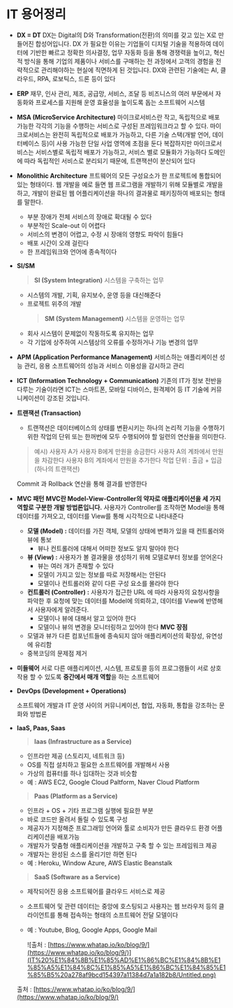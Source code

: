 # IT 용어정리

- **DX = DT**
  DX는 Digital의 D와 Transformation(전환)의 의미를 갖고 있는 X로 만들어진 합성어입니다.
  DX 가 필요한 이유는 기업들이 디지털 기술을 적용하여 데이터에 기반한 빠르고 정확한 의사결정, 업무 자동화 등을 통해 경쟁력을 높이고, 혁신적 방식을 통해 기업의 제품이나 서비스를 구매하는 전 과정에서 고객의 경험을 전략적으로 관리해야하는 현실에 직면하게 된 것입니다.
  DX와 관련된 기술에는 AI, 클라우드, RPA, 로보틱스, 드론 등이 있다

- **ERP**
  재무, 인사 관리, 제조, 공급망, 서비스, 조달 등 비즈니스의 여러 부문에서 자동화와 프로세스를 지원해 운영 효율성을 높이도록 돕는 소프트웨어 시스템
- **MSA (MicroService Architecture)**
  마이크로서비스란 작고, 독립적으로 배포 가능한 각각의 기능을 수행하는 서비스로 구성된 프레임워크라고 할 수 있다. 마이크로서비스는 완전히 독립적으로 배포가 가능하고, 다른 기술 스택(개발 언어, 데이터베이스 등)이 사용 가능한 단일 사업 영역에 초점을 둔다
  복잡하지만 마이크로서비스는 서비스별로 독립적 배포가 가능하고, 서비스 별로 모듈화가 가능하다
  도메인에 따라 독립적인 서비스로 분리되기 때문에, 트랜잭션이 분산되어 있다
- **Monolithic Architecture**
  프트웨어의 모든 구성요소가 한 프로젝트에 통합되어 있는 형태이다. 웹 개발을 예로 들면 웹 프로그램을 개발하기 위해 모듈별로 개발을 하고, 개발이 완료된 웹 어플리케이션을 하나의 결과물로 패키징하여 배포되는 형태를 말한다.
  - 부분 장애가 전체 서비스의 장애로 확대될 수 있다
  - 부분적인 Scale-out 이 어렵다
  - 서비스의 변경이 어렵고, 수정 시 장애의 영향도 파악이 힘들다
  - 배포 시간이 오래 걸린다
  - 한 프레임워크와 언어에 종속적이다
- **SI/SM**
  > **SI (System Integration)**
  > 시스템을 구축하는 업무
  - 시스템의 개발, 기획, 유지보수, 운영 등을 대신해준다
  - 프로젝트 위주의 개발
    > **SM (System Management)**
    > 시스템을 운영하는 업무
  - 회사 시스템이 문제없이 작동하도록 유지하는 업무
  - 각 기업에 상주하여 시스템상의 오류를 수정하거나 기능 변경의 업무
- **APM (Application Performance Management)**
  서비스하는 애플리케이션 성능 관리, 응용 소프트웨어의 성능과 서비스 이용성을 감시하고 관리
- **ICT (Information Technology + Communication)**
  기존의 IT가 정보 전반을 다루는 기술이라면 ICT는 스마트폰, 모바일 디바이스, 원격제어 등 IT 기술에 커뮤니케이션이 강조된 것입니다.
- **트랜잭션 (Transaction)**

  - 트랜잭션은 데이터베이스의 상태를 변환시키는 하나의 논리적 기능을 수행하기 위한 작업의 단위 또는 한꺼번에 모두 수행되어야 할 일련의 연산들을 의미한다.

  > 예시) 사용자 A가 사용자 B에게 만원을 송금한다
  > 사용자 A의 계좌에서 만원을 차감한다
  > 사용자 B의 계좌에서 만원을 추가한다
  > 작업 단위 : 출금 + 입금 (하나의 트랜잭션)

  Commit 과 Rollback 연산을 통해 결과를 반영한다

- **MVC 패턴**
  **MVC란 Model-View-Controller의 약자로 애플리케이션을 세 가지 역할로 구분한 개발 방법론입니다.**
  사용자가 Controller를 조작하면 Model을 통해 데이터를 가져오고, 데이터를 View를 통해 시각적으로 나타내준다
  - **모델 (Model) :** 데이터를 가진 객체, 모델의 상태에 변화가 있을 때 컨트롤러와 뷰에 통보
    - 뷰나 컨트롤러에 대해서 어떠한 정보도 알지 말아야 한다
  - **뷰 (View) :** 사용자가 볼 결과물을 생성하기 위해 모델로부터 정보를 얻어온다
    - 뷰는 여러 개가 존재할 수 있다
    - 모델이 가지고 있는 정보를 따로 저장해서는 안된다
    - 모델이나 컨트롤러와 같이 다른 구성 요소를 몰라야 한다
  - **컨트롤러 (Controller) :** 사용자가 접근한 URL 에 따라 사용자의 요청사항을 파악한 후 요청에 맞는 데이터를 Model에 의뢰하고, 데이터를 View에 반영해서 사용자에게 알려준다.
    - 모델이나 뷰에 대해서 알고 있어야 한다
    - 모델이나 뷰의 변경을 모니터링하고 있어야 한다
      **MVC 장점**
  - 모델과 뷰가 다른 컴포넌트들에 종속되지 않아 애플리케이션의 확장성, 유연성에 유리함
  - 중복코딩의 문제점 제거
- **미들웨어**
  서로 다른 애플리케이션, 시스템, 프로토콜 등의 프로그램들이 서로 상호작용 할 수 있도록 **중간에서 매개 역할**을 하는 소프트웨어
- **DevOps (Development + Operations)**

  소프트웨어 개발과 IT 운영 사이의 커뮤니케이션, 협업, 자동화, 통합을 강조하는 문화와 방법론

- **IaaS, Paas, Saas**

  > **Iaas (Infrastructure as a Service)**

  - 인프라만 제공 (스토리지, 네트워크 등)
  - OS를 직접 설치하고 필요한 소프트웨어를 개발해서 사용
  - 가상의 컴퓨터를 하나 임대하는 것과 비슷함
  - 예 : AWS EC2, Google Cloud Paltform, Naver Cloud Platform

  > **Paas (Platform as a Service)**

  - 인프라 + OS + 기타 프로그램 실행에 필요한 부분
  - 바로 코드만 올려서 돌릴 수 있도록 구성
  - 제공자가 지정해준 프로그래밍 언어와 툴로 소비자가 만든 클라우드 환경 어플리케이션을 배포가능
  - 개발자가 맞춤형 애플리케이션을 개발하고 구축 할 수 있는 프레임워크 제공
  - 개발자는 완성된 소스를 올리기만 하면 된다
  - 예 : Heroku, Window Azure, AWS Elastic Beanstalk

  > **SaaS (Software as a Service)**

  - 제작되어진 응용 소프트웨어를 클라우드 서비스로 제공
  - 소프트웨어 및 관련 데이터는 중앙에 호스팅되고 사용자는 웹 브라우저 등의 클라이언트를 통해 접속하는 형태의 소프트웨어 전달 모델이다
  - 예 : Youtube, Blog, Google Apps, Google Mail

    ![출처 : [https://www.whatap.io/ko/blog/9/](https://www.whatap.io/ko/blog/9/)](IT%20%E1%84%8B%E1%85%AD%E1%86%BC%E1%84%8B%E1%85%A5%E1%84%8C%E1%85%A5%E1%86%BC%E1%84%85%E1%85%B5%20a278af9bcd154397a11384d7a1a182b8/Untitled.png)

  출처 : [https://www.whatap.io/ko/blog/9/](https://www.whatap.io/ko/blog/9/)
